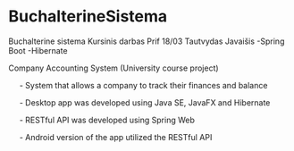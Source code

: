 # BuchalterineSistema
Buchalterine sistema
Kursinis darbas Prif 18/03 Tautvydas Javaišis
-Spring Boot
-Hibernate

Company Accounting System (University course project)

     - System that allows a company to track their finances and balance

     - Desktop app was developed using Java SE, JavaFX and Hibernate

     - RESTful API was developed using Spring Web

     - Android version of the app utilized the RESTful API
